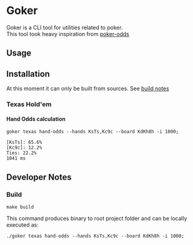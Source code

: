 # Goker

Goker is a CLI tool for utilities related to poker.  
This tool took heavy inspiration from [poker-odds](https://github.com/CookPete/poker-odds)

## Usage

## Installation

At this moment it can only be built from sources. See [build notes](#Build)

### Texas Hold'em

#### Hand Odds calculation

```shell
goker texas hand-odds --hands KsTs,Kc9c --board KdKh8h -i 1000; 
```

```
[KsTs]: 65.6%
[Kc9c]: 12.2%
Ties: 22.2%
1041 ms
```

## Developer Notes

### Build

```
make build
```

This command produces binary to root project folder and can be locally executed as:

```shell
./goker texas hand-odds --hands KsTs,Kc9c --board KdKh8h -i 1000; 
```



